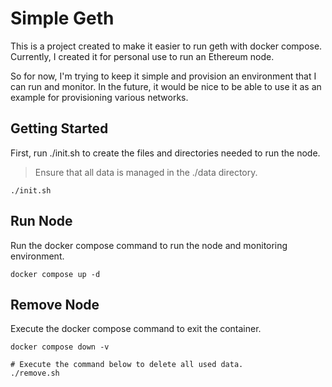 # Simple Geth

This is a project created to make it easier to run geth with docker compose.
Currently, I created it for personal use to run an Ethereum node.

So for now, I'm trying to keep it simple and provision an environment that I can run and monitor.
In the future, it would be nice to be able to use it as an example for provisioning various networks.

## Getting Started

First, run ./init.sh to create the files and directories needed to run the node.

> Ensure that all data is managed in the ./data directory.

```
./init.sh
```

## Run Node

Run the docker compose command to run the node and monitoring environment.

```
docker compose up -d
```

## Remove Node

Execute the docker compose command to exit the container.

```
docker compose down -v

# Execute the command below to delete all used data.
./remove.sh
```
